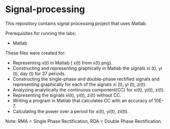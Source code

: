 # Signal-processing
This repository contains signal processing project that uses Matlab.

Prerequisites for running the labs:
* Matlab

These files were created for:
* Representing x(t) in Matlab ( x(t) from x(t).png). 
* Constructing and representing graphically in Matlab the signals xi (t), yi (t), day (t) for 37 periods.
* Constructing the single-phase and double-phase rectified signals and representing graphically for each of the signals xi (t), yi (t), zi(t).
* Analyzing analytically the continuous component(CC) for xi(t), yi(t), zi(t).
* Representing the signals xi(t), yi(t), zi(t) without CC.
* Writing a program in Matlab that calculates CC with an accuracy of 10E-7.
* Calculating the power over a period for xi(t), yi(t), zi((t).

Note: RMA = Single Phase Rectification, RDA = Double Phase Rectification.
